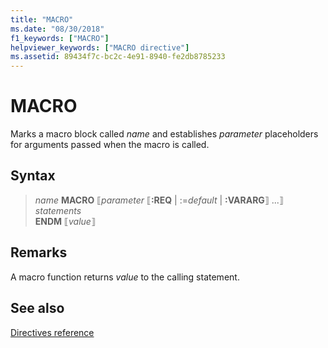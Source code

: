 ```yaml
---
title: "MACRO"
ms.date: "08/30/2018"
f1_keywords: ["MACRO"]
helpviewer_keywords: ["MACRO directive"]
ms.assetid: 89434f7c-bc2c-4e91-8940-fe2db8785233
---
```

# MACRO

Marks a macro block called *name* and establishes *parameter* placeholders for arguments passed when the macro is called.

## Syntax

> *name*  **MACRO** ⟦*parameter* ⟦**:REQ** | :=*default* | **:VARARG**⟧ ...⟧\
> *statements*\
> **ENDM** ⟦*value*⟧

## Remarks

A macro function returns *value* to the calling statement.

## See also

[Directives reference](directives-reference.md)
